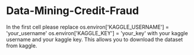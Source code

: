 # Data-Mining-Credit-Fraud

In the first cell please replace
os.environ['KAGGLE_USERNAME'] = 'your_username'
os.environ['KAGGLE_KEY'] = 'your_key'
with your kaggle username and your kaggle key. This allows you to download the dataset from kaggle. 